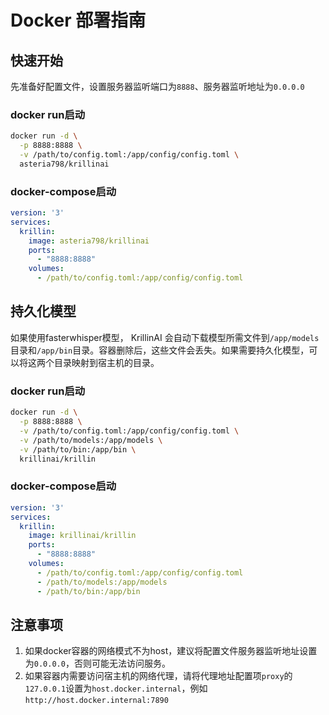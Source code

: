 # Docker 部署指南

## 快速开始
先准备好配置文件，设置服务器监听端口为`8888`、服务器监听地址为`0.0.0.0`

### docker run启动
```bash
docker run -d \
  -p 8888:8888 \
  -v /path/to/config.toml:/app/config/config.toml \
  asteria798/krillinai
```

### docker-compose启动
```yaml
version: '3'
services:
  krillin:
    image: asteria798/krillinai
    ports:
      - "8888:8888"
    volumes:
      - /path/to/config.toml:/app/config/config.toml
```

## 持久化模型
如果使用fasterwhisper模型， KrillinAI 会自动下载模型所需文件到`/app/models`目录和`/app/bin`目录。容器删除后，这些文件会丢失。如果需要持久化模型，可以将这两个目录映射到宿主机的目录。

### docker run启动
```bash
docker run -d \
  -p 8888:8888 \
  -v /path/to/config.toml:/app/config/config.toml \
  -v /path/to/models:/app/models \
  -v /path/to/bin:/app/bin \
  krillinai/krillin
```

### docker-compose启动
```yaml
version: '3'
services:
  krillin:
    image: krillinai/krillin
    ports:
      - "8888:8888"
    volumes:
      - /path/to/config.toml:/app/config/config.toml
      - /path/to/models:/app/models
      - /path/to/bin:/app/bin
```

## 注意事项
1. 如果docker容器的网络模式不为host，建议将配置文件服务器监听地址设置为`0.0.0.0`，否则可能无法访问服务。
2. 如果容器内需要访问宿主机的网络代理，请将代理地址配置项`proxy`的`127.0.0.1`设置为`host.docker.internal`，例如`http://host.docker.internal:7890`